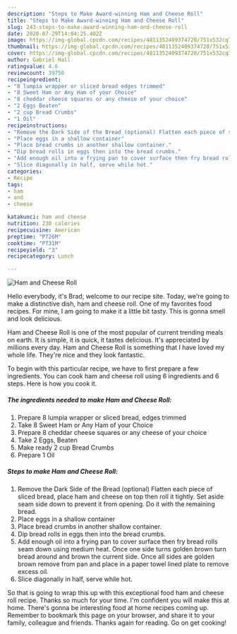 ```yaml
---
description: "Steps to Make Award-winning Ham and Cheese Roll"
title: "Steps to Make Award-winning Ham and Cheese Roll"
slug: 243-steps-to-make-award-winning-ham-and-cheese-roll
date: 2020-07-29T14:04:25.402Z
image: https://img-global.cpcdn.com/recipes/4811352409374720/751x532cq70/ham-and-cheese-roll-recipe-main-photo.jpg
thumbnail: https://img-global.cpcdn.com/recipes/4811352409374720/751x532cq70/ham-and-cheese-roll-recipe-main-photo.jpg
cover: https://img-global.cpcdn.com/recipes/4811352409374720/751x532cq70/ham-and-cheese-roll-recipe-main-photo.jpg
author: Gabriel Hall
ratingvalue: 4.6
reviewcount: 39750
recipeingredient:
- "8 lumpia wrapper or sliced bread edges trimmed"
- "8 Sweet Ham or Any Ham of your Choice"
- "8 cheddar cheese squares or any cheese of your choice"
- "2 Eggs Beaten"
- "2 cup Bread Crumbs"
- "1 Oil"
recipeinstructions:
- "Remove the Dark Side of the Bread (optional) Flatten each piece of sliced bread, place ham and cheese on top then roll it tightly. Set aside seam side down to prevent it from opening. Do it with the remaining bread."
- "Place eggs in a shallow container"
- "Place bread crumbs in another shallow container."
- "Dip bread rolls in eggs then into the bread crumbs."
- "Add enough oil into a frying pan to cover surface then fry bread rolls seam down using medium heat. Once one side turns golden brown turn bread around and brown the current side. Once all sides are golden brown remove from pan and place in a paper towel lined plate to remove excess oil."
- "Slice diagonally in half, serve while hot."
categories:
- Recipe
tags:
- ham
- and
- cheese

katakunci: ham and cheese 
nutrition: 230 calories
recipecuisine: American
preptime: "PT26M"
cooktime: "PT31M"
recipeyield: "3"
recipecategory: Lunch

---
```



![Ham and Cheese Roll](https://img-global.cpcdn.com/recipes/4811352409374720/751x532cq70/ham-and-cheese-roll-recipe-main-photo.jpg)

Hello everybody, it's Brad, welcome to our recipe site. Today, we're going to make a distinctive dish, ham and cheese roll. One of my favorites food recipes. For mine, I am going to make it a little bit tasty. This is gonna smell and look delicious.

Ham and Cheese Roll is one of the most popular of current trending meals on earth. It is simple, it is quick, it tastes delicious. It's appreciated by millions every day. Ham and Cheese Roll is something that I have loved my whole life. They're nice and they look fantastic.




To begin with this particular recipe, we have to first prepare a few ingredients. You can cook ham and cheese roll using 6 ingredients and 6 steps. Here is how you cook it.

<!--inarticleads1-->

##### The ingredients needed to make Ham and Cheese Roll:

1. Prepare 8 lumpia wrapper or sliced bread, edges trimmed
1. Take 8 Sweet Ham or Any Ham of your Choice
1. Prepare 8 cheddar cheese squares or any cheese of your choice
1. Take 2 Eggs, Beaten
1. Make ready 2 cup Bread Crumbs
1. Prepare 1 Oil




<!--inarticleads2-->

##### Steps to make Ham and Cheese Roll:

1. Remove the Dark Side of the Bread (optional) Flatten each piece of sliced bread, place ham and cheese on top then roll it tightly. Set aside seam side down to prevent it from opening. Do it with the remaining bread.
1. Place eggs in a shallow container
1. Place bread crumbs in another shallow container.
1. Dip bread rolls in eggs then into the bread crumbs.
1. Add enough oil into a frying pan to cover surface then fry bread rolls seam down using medium heat. Once one side turns golden brown turn bread around and brown the current side. Once all sides are golden brown remove from pan and place in a paper towel lined plate to remove excess oil.
1. Slice diagonally in half, serve while hot.




So that is going to wrap this up with this exceptional food ham and cheese roll recipe. Thanks so much for your time. I'm confident you will make this at home. There's gonna be interesting food at home recipes coming up. Remember to bookmark this page on your browser, and share it to your family, colleague and friends. Thanks again for reading. Go on get cooking!
